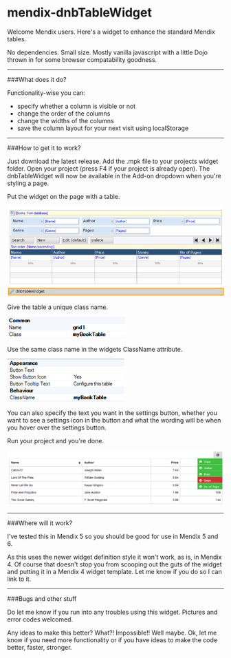 # mendix-dnbTableWidget

Welcome Mendix users. Here's a widget to enhance the standard Mendix tables. 

No dependencies. Small size. Mostly vanilla javascript with a little Dojo thrown in for some browser compatability goodness.

------
###What does it do?

Functionality-wise you can:
- specify whether a column is visible or not
- change the order of the columns
- change the widths of the columns
- save the column layout for your next visit using localStorage

------
###How to get it to work?

Just download the latest release. Add the .mpk file to your projects widget folder. Open your project (press F4 if your project is already open). The dnbTableWidget will now be available in the Add-on dropdown when you're styling a page.

Put the widget on the page with a table. 

![The dndTableWidget in the Modeler](images/dnbTableWidget-InModeler.PNG?raw=true "The dndTableWidget in the Modeler")

Give the table a unique class name. 

![The table properties](images/dnbTableWidget-TableProperties.PNG?raw=true "The table properties")

Use the same class name in the widgets ClassName attribute. 

![The dndTableWidget properties](images/dnbTableWidget-WidgetProperties.PNG?raw=true "The dndTableWidget properties")

You can also specify the text you want in the settings button, whether you want to see a settings icon in the button and what the wording will be when you hover over the settings button.

Run your project and you're done.

![The dndTableWidget in action](images/dnbTableWidget-UI.PNG?raw=true "The dndTableWidget in action")

------
###Where will it work?

I've tested this in Mendix 5 so you should be good for use in Mendix 5 and 6. 

As this uses the newer widget definition style it won't work, as is, in Mendix 4. Of course that doesn't stop you from scooping out the guts of the widget and putting it in a Mendix 4 widget template. Let me know if you do so I can link to it.

------
###Bugs and other stuff

Do let me know if you run into any troubles using this widget. Pictures and error codes welcomed.

Any ideas to make this better? What?! Impossible!! Well maybe. Ok, let me know if you need more functionality or if you have ideas to make the code better, faster, stronger.
